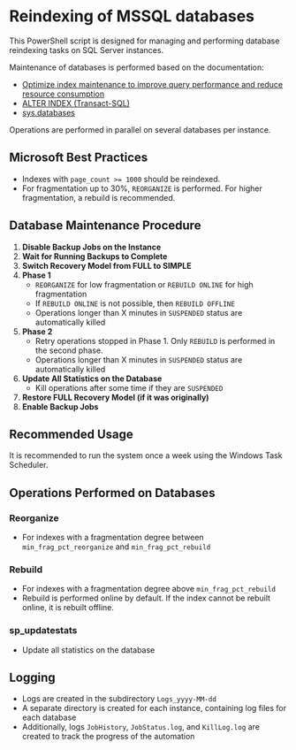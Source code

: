 # Reindexing of MSSQL databases

This PowerShell script is designed for managing and performing database reindexing tasks on SQL Server instances.

Maintenance of databases is performed based on the documentation:
- [Optimize index maintenance to improve query performance and reduce resource consumption](https://learn.microsoft.com/en-us/sql/relational-databases/indexes/reorganize-and-rebuild-indexes?view=sql-server-ver16)
- [ALTER INDEX (Transact-SQL)](https://learn.microsoft.com/en-us/sql/t-sql/statements/alter-index-transact-sql?view=sql-server-ver16)
- [sys.databases](https://learn.microsoft.com/en-us/sql/relational-databases/system-catalog-views/sys-databases-transact-sql?view=sql-server-ver16)

Operations are performed in parallel on several databases per instance.

## Microsoft Best Practices

- Indexes with `page_count >= 1000` should be reindexed.
- For fragmentation up to 30%, `REORGANIZE` is performed. For higher fragmentation, a rebuild is recommended.

## Database Maintenance Procedure

1. **Disable Backup Jobs on the Instance**
2. **Wait for Running Backups to Complete**
3. **Switch Recovery Model from FULL to SIMPLE**
4. **Phase 1**
   - `REORGANIZE` for low fragmentation or `REBUILD ONLINE` for high fragmentation
   - If `REBUILD ONLINE` is not possible, then `REBUILD OFFLINE`
   - Operations longer than X minutes in `SUSPENDED` status are automatically killed
5. **Phase 2**
   - Retry operations stopped in Phase 1. Only `REBUILD` is performed in the second phase.
   - Operations longer than X minutes in `SUSPENDED` status are automatically killed
6. **Update All Statistics on the Database**
   - Kill operations after some time if they are `SUSPENDED`
7. **Restore FULL Recovery Model (if it was originally)**
8. **Enable Backup Jobs**

## Recommended Usage

It is recommended to run the system once a week using the Windows Task Scheduler.

## Operations Performed on Databases

### Reorganize

- For indexes with a fragmentation degree between `min_frag_pct_reorganize` and `min_frag_pct_rebuild`

### Rebuild

- For indexes with a fragmentation degree above `min_frag_pct_rebuild`
- Rebuild is performed online by default. If the index cannot be rebuilt online, it is rebuilt offline.

### sp_updatestats

- Update all statistics on the database

## Logging

- Logs are created in the subdirectory `Logs_yyyy-MM-dd`
- A separate directory is created for each instance, containing log files for each database
- Additionally, logs `JobHistory`, `JobStatus.log`, and `KillLog.log` are created to track the progress of the automation
